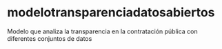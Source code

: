 # modelotransparenciadatosabiertos
Modelo que analiza la transparencia en la contratación pública con diferentes conjuntos de datos 
